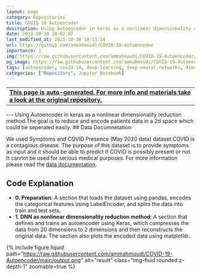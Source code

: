 ```yaml
---
layout: page
category: Repositories
title: COVID 19 Autoencoder
description: Using Autoencoder in keras as a nonlinear dimensionality reduction method to encode COVID-19 patients data
date: 2023-10-30 18:02:07 
last_modified_at: 2023-10-30 18:11:54 
url: https://github.com/ammahmoudi/COVID-19-Autoencoder
importance: 1
img: https://raw.githubusercontent.com/ammahmoudi/COVID-19-Autoencoder/main/output.png
og_image: https://raw.githubusercontent.com/ammahmoudi/COVID-19-Autoencoder/main/output.png
tags: [autoencoder, covid-19, deep-learning, deep-neural-networks, dimension-reduction, machine-learning, ml, keras-tensorflow]
categories: ["Repository", Jupyter Notebook]
---
```

<div id="open-in-github" > <table class="table-cv list-group-table"> <tbody> <tr>    <td class="list-group-name"><b>   <a href="https://github.com/ammahmoudi/COVID-19-Autoencoder" rel="external nofollow noopener" target="_blank"><i class="fa-brands fa-github"></i> This page is auto-generated. For more info and materials take a look at the original repository.</a> </b></td></tr> </tbody> </table></div>
---
Using Autoencoder in keras as a nonlinear dimensionality reduction method.The goal is to reduce and encode patients data in a 2d space which could be seperated easily.
## Data Documnetation

We used Symptoms and COVID Presence (May 2020 data) dataset.COVID is a contagious disease. The purpose of this dataset is to provide symptoms as input and it should be able to predict if COVID is possibly present or not. It cannot be used for serious medical purposes.
For more information please read the [data documentation](https://www.kaggle.com/datasets/hemanthhari/symptoms-and-covid-presence).

## Code Explanation
- **0. Preparation**: A section that loads the dataset using pandas, encodes the categorical features using LabelEncoder, and splits the data into train and test sets.
- **1. DNN as nonlinear dimensionality reduction method**: A section that defines and trains an autoencoder using Keras, which compresses the data from 20 dimensions to 2 dimensions and then reconstructs the original data. The section also plots the encoded data using matplotlib.

{% include figure.liquid path="https://raw.githubusercontent.com/ammahmoudi/COVID-19-Autoencoder/main/output.png" alt="result" class="img-fluid rounded z-depth-1" zoomable=true %}
